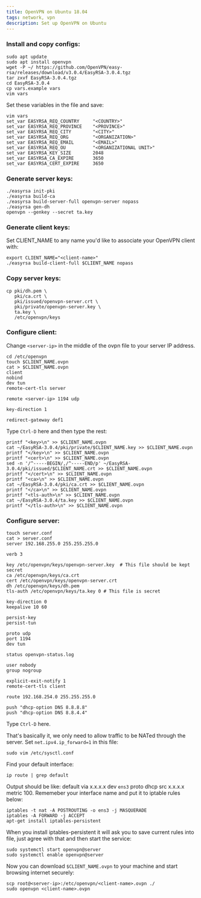 ```yaml
---
title: OpenVPN on Ubuntu 18.04
tags: network, vpn
description: Set up OpenVPN on Ubuntu
---
```


### Install and copy configs:

```shell
sudo apt update
sudo apt install openvpn
wget -P ~/ https://github.com/OpenVPN/easy-rsa/releases/download/v3.0.4/EasyRSA-3.0.4.tgz
tar zxvf EasyRSA-3.0.4.tgz
cd EasyRSA-3.0.4
cp vars.example vars
vim vars
```

Set these variables in the file and save:

```shell
vim vars
set_var EASYRSA_REQ_COUNTRY     "<COUNTRY>"
set_var EASYRSA_REQ_PROVINCE    "<PROVINCE>"
set_var EASYRSA_REQ_CITY        "<CITY>"
set_var EASYRSA_REQ_ORG         "<ORGANIZATION>"
set_var EASYRSA_REQ_EMAIL       "<EMAIL>"
set_var EASYRSA_REQ_OU          "<ORGANIZATIONAL UNIT>"
set_var EASYRSA_KEY_SIZE        2048
set_var EASYRSA_CA_EXPIRE       3650
set_var EASYRSA_CERT_EXPIRE     3650
```

### Generate server keys:

```shell
./easyrsa init-pki
./easyrsa build-ca
./easyrsa build-server-full openvpn-server nopass
./easyrsa gen-dh
openvpn --genkey --secret ta.key
```

### Generate client keys:

Set CLIENT_NAME to any name you'd like to associate your OpenVPN client with:

```shell
export CLIENT_NAME="<client-name>"
./easyrsa build-client-full $CLIENT_NAME nopass
```

### Copy server keys:

```shell
cp pki/dh.pem \
   pki/ca.crt \
   pki/issued/openvpn-server.crt \
   pki/private/openvpn-server.key \
   ta.key \
   /etc/openvpn/keys
```

### Configure client:
 Change `<server-ip>` in the middle of the ovpn file to your server IP address.

```shell
cd /etc/openvpn
touch $CLIENT_NAME.ovpn
cat > $CLIENT_NAME.ovpn
client
nobind
dev tun
remote-cert-tls server

remote <server-ip> 1194 udp

key-direction 1

redirect-gateway def1
```

Type `Ctrl-D` here and then type the rest:

```shell
printf "<key>\n" >> $CLIENT_NAME.ovpn
cat ~/EasyRSA-3.0.4/pki/private/$CLIENT_NAME.key >> $CLIENT_NAME.ovpn
printf "</key>\n" >> $CLIENT_NAME.ovpn
printf "<cert>\n" >> $CLIENT_NAME.ovpn
sed -n '/^-----BEGIN/,/^-----END/p' ~/EasyRSA-3.0.4/pki/issued/$CLIENT_NAME.crt >> $CLIENT_NAME.ovpn
printf "</cert>\n" >> $CLIENT_NAME.ovpn
printf "<ca>\n" >> $CLIENT_NAME.ovpn
cat ~/EasyRSA-3.0.4/pki/ca.crt >> $CLIENT_NAME.ovpn
printf "</ca>\n" >> $CLIENT_NAME.ovpn
printf "<tls-auth>\n" >> $CLIENT_NAME.ovpn
cat ~/EasyRSA-3.0.4/ta.key >> $CLIENT_NAME.ovpn
printf "</tls-auth>\n" >> $CLIENT_NAME.ovpn
```

### Configure server:

```shell
touch server.conf
cat > server.conf
server 192.168.255.0 255.255.255.0

verb 3

key /etc/openvpn/keys/openvpn-server.key  # This file should be kept secret
ca /etc/openvpn/keys/ca.crt
cert /etc/openvpn/keys/openvpn-server.crt
dh /etc/openvpn/keys/dh.pem
tls-auth /etc/openvpn/keys/ta.key 0 # This file is secret

key-direction 0
keepalive 10 60

persist-key
persist-tun

proto udp
port 1194
dev tun

status openvpn-status.log

user nobody
group nogroup

explicit-exit-notify 1
remote-cert-tls client

route 192.168.254.0 255.255.255.0

push "dhcp-option DNS 8.8.8.8"
push "dhcp-option DNS 8.8.4.4"
```

Type `Ctrl-D` here.

That's basically it, we only need to allow traffic to be NATed through the
server. Set `net.ipv4.ip_forward=1` in this file:

```shell
sudo vim /etc/sysctl.conf
```

Find your default interface:

```shell
ip route | grep default
```

Output should be like: default via x.x.x.x dev `ens3` proto dhcp src x.x.x.x
metric 100. Rememeber your interface name and put it to iptable rules below:

```shell
iptables -t nat -A POSTROUTING -o ens3 -j MASQUERADE
iptables -A FORWARD -j ACCEPT
apt-get install iptables-persistent
```

When you install iptables-persistent it will ask you to save current rules into
file, just agree with that and then start the service:

```shell
sudo systemctl start openvpn@server
sudo systemctl enable openvpn@server
```

Now you can download `$CLIENT_NAME.ovpn` to your machine and start browsing
internet securely:

```shell
scp root@<server-ip>:/etc/openvpn/<client-name>.ovpn ./
sudo openvpn <client-name>.ovpn
```
